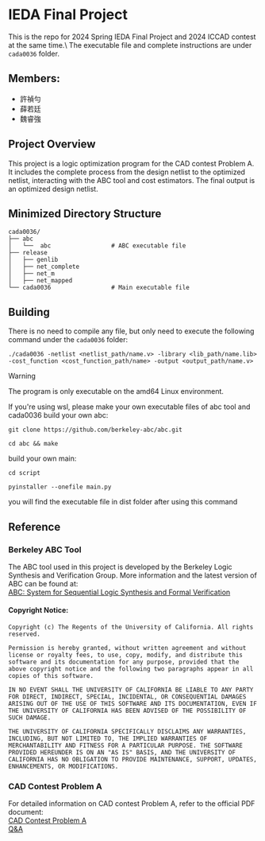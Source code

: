 # IEDA Final Project
This is the repo for 2024 Spring IEDA Final Project and 2024 ICCAD contest at the same time.\ 
The executable file and complete instructions are under `cada0036` folder.
## Members: 
- 許禎勻
- 薛若廷
- 魏睿強

## Project Overview
This project is a logic optimization program for the CAD contest Problem A. It includes the complete process from the design netlist to the optimized netlist, interacting with the ABC tool and cost estimators. The final output is an optimized design netlist.

## Minimized Directory Structure
```plaintext
cada0036/
├── abc
│   └──  abc                 # ABC executable file
├── release
│   ├── genlib
│   ├── net_complete
│   ├── net_m
│   ├── net_mapped
└── cada0036                 # Main executable file
```

## Building
There is no need to compile any file, but only need to execute the following command under the `cada0036` folder: 
```
./cada0036 -netlist <netlist_path/name.v> -library <lib_path/name.lib> -cost_function <cost_function_path/name> -output <output_path/name.v>
```
> [!WARNING]
> The program is only executable on the amd64 Linux environment.

If you're using wsl, please make your own executable files of abc tool and cada0036
build your own abc:
```
git clone https://github.com/berkeley-abc/abc.git
```
```
cd abc && make
```
build your own main:
```
cd script
```
```
pyinstaller --onefile main.py
```
you will find the executable file in dist folder after using this command

## Reference

### Berkeley ABC Tool
The ABC tool used in this project is developed by the Berkeley Logic Synthesis and Verification Group. More information and the latest version of ABC can be found at:\
[ABC: System for Sequential Logic Synthesis and Formal Verification](https://people.eecs.berkeley.edu/~alanmi/abc/)
#### Copyright Notice:
```
Copyright (c) The Regents of the University of California. All rights reserved.

Permission is hereby granted, without written agreement and without license or royalty fees, to use, copy, modify, and distribute this software and its documentation for any purpose, provided that the above copyright notice and the following two paragraphs appear in all copies of this software.

IN NO EVENT SHALL THE UNIVERSITY OF CALIFORNIA BE LIABLE TO ANY PARTY FOR DIRECT, INDIRECT, SPECIAL, INCIDENTAL, OR CONSEQUENTIAL DAMAGES ARISING OUT OF THE USE OF THIS SOFTWARE AND ITS DOCUMENTATION, EVEN IF THE UNIVERSITY OF CALIFORNIA HAS BEEN ADVISED OF THE POSSIBILITY OF SUCH DAMAGE.

THE UNIVERSITY OF CALIFORNIA SPECIFICALLY DISCLAIMS ANY WARRANTIES, INCLUDING, BUT NOT LIMITED TO, THE IMPLIED WARRANTIES OF MERCHANTABILITY AND FITNESS FOR A PARTICULAR PURPOSE. THE SOFTWARE PROVIDED HEREUNDER IS ON AN "AS IS" BASIS, AND THE UNIVERSITY OF CALIFORNIA HAS NO OBLIGATION TO PROVIDE MAINTENANCE, SUPPORT, UPDATES, ENHANCEMENTS, OR MODIFICATIONS.
```

### CAD Contest Problem A
For detailed information on CAD contest Problem A, refer to the official PDF document:\
[CAD Contest Problem A](https://drive.google.com/file/d/1AfxpS7q7OEg5QP06wgk1rrVqZroT7Ypi/view?usp=sharing)\
[Q&A](https://drive.google.com/file/d/1QLy2-kzEKnf_39ukD7QWMizP2XJfKsdx/view?usp=sharing)
